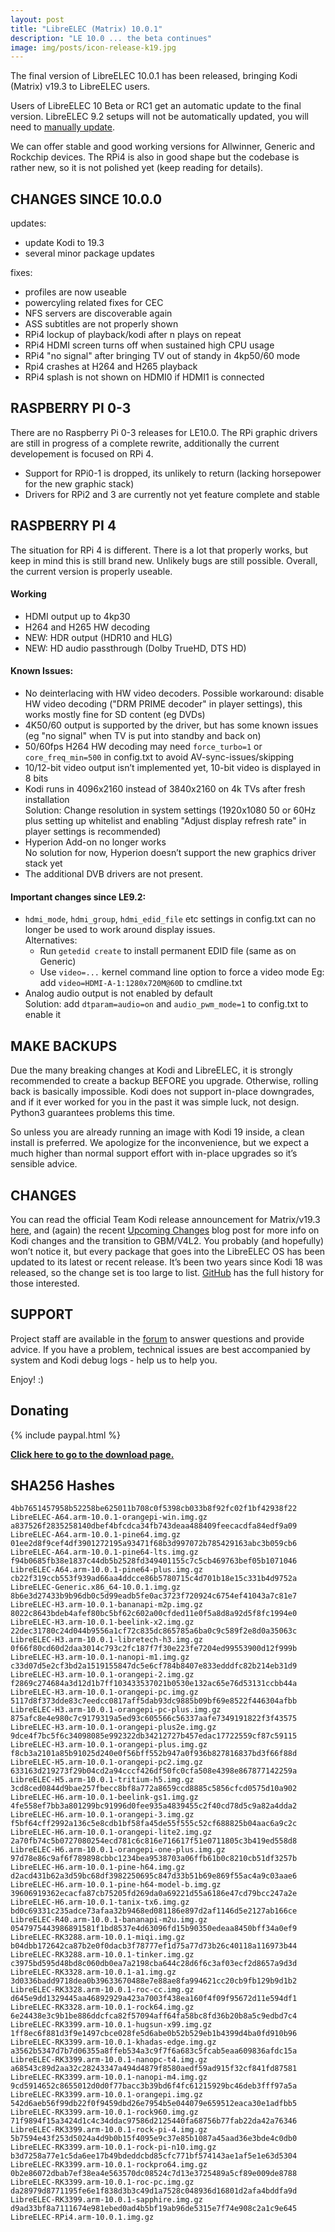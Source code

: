 ```yaml
---
layout: post
title: "LibreELEC (Matrix) 10.0.1"
description: "LE 10.0 ... the beta continues"
image: img/posts/icon-release-k19.jpg
---
```


The final version of LibreELEC 10.0.1 has been released, bringing Kodi (Matrix) v19.3 to LibreELEC users.
  
Users of LibreELEC 10 Beta or RC1 get an automatic update to the final version. LibreELEC 9.2 setups will not be automatically updated, you will need to [manually update](https://wiki.libreelec.tv/support/update).

We can offer stable and good working versions for Allwinner, Generic and Rockchip devices. The RPi4 is also in good shape but the codebase is rather new, so it is not polished yet (keep reading for details).

## CHANGES SINCE 10.0.0

updates:
- update Kodi to 19.3
- several minor package updates

fixes: 
- profiles are now useable
- powercyling related fixes for CEC
- NFS servers are discoverable again
- ASS subtitles are not properly shown
- RPi4 lockup of playback/kodi after n plays on repeat
- RPi4 HDMI screen turns off when sustained high CPU usage
- RPi4 "no signal" after bringing TV out of standy in 4kp50/60 mode
- Rpi4 crashes at H264 and H265 playback 
- RPi4 splash is not shown on HDMI0 if HDMI1 is connected

## RASPBERRY PI 0-3

There are no Raspberry Pi 0-3 releases for LE10.0. The RPi graphic drivers are still in progress of a complete rewrite, additionally the current developement is focused on RPi 4.
- Support for RPi0-1 is dropped, its unlikely to return (lacking horsepower for the new graphic stack)
- Drivers for RPi2 and 3 are currently not yet feature complete and stable

## RASPBERRY PI 4

The situation for RPi 4 is different. There is a lot that properly works, but keep in mind this is still brand new. Unlikely bugs are still possible. 
Overall, the current version is properly useable.

#### Working
- HDMI output up to 4kp30
- H264 and H265 HW decoding
- NEW: HDR output (HDR10 and HLG)
- NEW: HD audio passthrough (Dolby TrueHD, DTS HD)

#### Known Issues:
- No deinterlacing with HW video decoders.
  Possible workaround: disable HW video decoding ("DRM PRIME decoder" in player settings), this works mostly fine for SD content (eg DVDs)
- 4K50/60 output is supported by the driver, but has some known issues (eg "no signal" when TV is put into standby and back on)
- 50/60fps H264 HW decoding may need `force_turbo=1` or `core_freq_min=500` in config.txt to avoid AV-sync-issues/skipping
- 10/12-bit video output isn’t implemented yet, 10-bit video is displayed in 8 bits
- Kodi runs in 4096x2160 instead of 3840x2160 on 4k TVs after fresh installation  
  Solution: Change resolution in system settings (1920x1080 50 or 60Hz plus setting up whitelist and enabling "Adjust display refresh rate" in player settings is recommended)
- Hyperion Add-on no longer works  
  No solution for now, Hyperion doesn’t support the new graphics driver stack yet
- The additional DVB drivers are not present.

#### Important changes since LE9.2:
- `hdmi_mode`, `hdmi_group`, `hdmi_edid_file` etc settings in config.txt can no longer be used to work around display issues.  
  Alternatives:
  - Run `getedid create` to install permanent EDID file (same as on Generic)
  - Use `video=...` kernel command line option to force a video mode
    Eg: add `video=HDMI-A-1:1280x720M@60D` to cmdline.txt
- Analog audio output is not enabled by default  
  Solution: add `dtparam=audio=on` and `audio_pwm_mode=1` to config.txt to enable it

## MAKE BACKUPS

Due the many breaking changes at Kodi and LibreELEC, it is strongly recommended to create a backup BEFORE you upgrade. Otherwise, rolling back is basically impossible. Kodi does not support in-place downgrades, and if it ever worked for you in the past it was simple luck, not design. Python3 guarantees problems this time.

So unless you are already running an image with Kodi 19 inside, a clean install is preferred. We apologize for the inconvenience, but we expect a much higher than normal support effort with in-place upgrades so it’s sensible advice.

## CHANGES

You can read the official Team Kodi release announcement for Matrix/v19.3 [here](https://kodi.tv/article/kodi-matrix-19-3-release), and (again) the recent [Upcoming Changes](https://libreelec.tv/2021/02/14/upcoming-changes/) blog post for more info on Kodi changes and the transition to GBM/V4L2. You probably (and hopefully) won’t notice it, but every package that goes into the LibreELEC OS has been updated to its latest or recent release. It’s been two years since Kodi 18 was released, so the change set is too large to list. [GitHub](https://github.com/LibreELEC/LibreELEC.tv/compare/libreelec-9.2...libreelec-10.0) has the full history for those interested.

## SUPPORT

Project staff are available in the [forum](https://forum.libreelec.tv) to answer questions and provide advice. If you have a problem, technical issues are best accompanied by system and Kodi debug logs - help us to help you.

Enjoy! :)

## Donating

{% include paypal.html %}


[**Click here to go to the download page.**](https://libreelec.tv/downloads/)


## SHA256 Hashes

<style>
  .highlight {
    font-size: 12px;
    line-height: 1.2;
  }
</style>

```
4bb7651457958b52258be625011b708c0f5398cb033b8f92fc02f1bf42938f22  LibreELEC-A64.arm-10.0.1-orangepi-win.img.gz
a837526f2835258140dbef4bfcdca34fb743deaa488409feecacdfa84edf9a09  LibreELEC-A64.arm-10.0.1-pine64.img.gz
01ee2d8f9cef4df3901272195a93471f68b3d997072b785429163abc3b059cb6  LibreELEC-A64.arm-10.0.1-pine64-lts.img.gz
f94b0685fb38e1837c44db5b2528fd349401155c7c5cb469763bef05b1071046  LibreELEC-A64.arm-10.0.1-pine64-plus.img.gz
cb22f319ccb553f939ad66aa4ddcce86b5780715c4d701b18e15c331b4d9752a  LibreELEC-Generic.x86_64-10.0.1.img.gz
8b6e3d27433b9b96db0c5d99eadb5fe0ac3723f720924c6754ef41043a7c81e7  LibreELEC-H3.arm-10.0.1-bananapi-m2p.img.gz
8022c8643bdeb4afef80bc5bf62c602a00cfded11e0f5a8d8a92d5f8fc1994e0  LibreELEC-H3.arm-10.0.1-beelink-x2.img.gz
22dec31780c24d044b9556a1cf72c835dc865785a6ba0c9c589f2e8d0a35063c  LibreELEC-H3.arm-10.0.1-libretech-h3.img.gz
0f66f80cd60d2daa3014c793c2fc187f7f30e223fe7204ed99553900d12f999b  LibreELEC-H3.arm-10.0.1-nanopi-m1.img.gz
c33d07d5e2cf3bd2a1519155847dc5e6cf784b8407e833edddfc82b214eb31d9  LibreELEC-H3.arm-10.0.1-orangepi-2.img.gz
f2869c274684a3d12d1b7ff103433537021b0530e132ac65e76d53131ccbb44a  LibreELEC-H3.arm-10.0.1-orangepi-pc.img.gz
5117d8f373dde83c7eedcc0817aff5dab93dc9885b09bf69e8522f446304afbb  LibreELEC-H3.arm-10.0.1-orangepi-pc-plus.img.gz
875afc8e4e980c7c9179319a5ed93c605566c56337aafe7349191822f3f43575  LibreELEC-H3.arm-10.0.1-orangepi-plus2e.img.gz
9dce4f7bc5f6c34098085e992322db34212727b457edac17722559cf87c59115  LibreELEC-H3.arm-10.0.1-orangepi-plus.img.gz
f8cb3a2101a85b91025d240e0f56bff552b947a0f936b827816837bd3f66f88d  LibreELEC-H5.arm-10.0.1-orangepi-pc2.img.gz
633163d219273f29b04cd2a94cccf426df50fc0cfa508e4398e867877142259a  LibreELEC-H5.arm-10.0.1-tritium-h5.img.gz
3cd8ced0844d9bae257fbecc8bf8a772a8659ccd8885c5856cfcd0575d10a902  LibreELEC-H6.arm-10.0.1-beelink-gs1.img.gz
4fe558ef7bb3a801299bc91996d0fee935a4839455c2f40cd78d5c9a82a4dda2  LibreELEC-H6.arm-10.0.1-orangepi-3.img.gz
f5bf64cff2992a136c5e8cdb1bf58fa45de55f555c52cf688825b04aac6a9c2c  LibreELEC-H6.arm-10.0.1-orangepi-lite2.img.gz
2a70fb74c5b0727080254ecd781c6c816e716617f51e0711805c3b419ed558d8  LibreELEC-H6.arm-10.0.1-orangepi-one-plus.img.gz
97d78e86c9af6f789898cbbc1234bea9538703a06ffb61b0c8210cb51df3257b  LibreELEC-H6.arm-10.0.1-pine-h64.img.gz
d2acd431b62a3d59bc68df3982250695c847d33b51b69e869f55ac4a9c03aae6  LibreELEC-H6.arm-10.0.1-pine-h64-model-b.img.gz
39606919362ecacfa87cb75205fd269da0a69221d55a6186e47cd79bcc247a2e  LibreELEC-H6.arm-10.0.1-tanix-tx6.img.gz
bd0c69331c235adce73afaa32b9468ed081186e897d2af1146d5e2127ab166ce  LibreELEC-R40.arm-10.0.1-bananapi-m2u.img.gz
0547975443986891581f1bd8537e4d63096fd15b90350edeaa8450bff34a0ef9  LibreELEC-RK3288.arm-10.0.1-miqi.img.gz
b04dbb172642ca87b2e0f0dacb3f78777ef1d75a77d73b26c40118a116973b44  LibreELEC-RK3288.arm-10.0.1-tinker.img.gz
c3975bd595d48bd8c060db0ea7a2198cba644c28d6f6c3af03ecf2d8657a9d3d  LibreELEC-RK3328.arm-10.0.1-a1.img.gz
3d0336badd9718dea0b39633670488e7e88ae8fa994621cc20cb9fb129b9d1b2  LibreELEC-RK3328.arm-10.0.1-roc-cc.img.gz
d645e9dd1329445aa46892929a423a7003f438ea160f4f09f95672d11e594df1  LibreELEC-RK3328.arm-10.0.1-rock64.img.gz
6e24438e3c9b1be886ddcfca82f57094aff64fa58bc8fd36b20b8a5c9edbd7c4  LibreELEC-RK3399.arm-10.0.1-hugsun-x99.img.gz
1ff8ec6f881d3f9e1497cbce028fe5d6abe0b52b529eb1b4399d4ba0fd910b96  LibreELEC-RK3399.arm-10.0.1-khadas-edge.img.gz
a3562b5347d7b7d06355a8ffeb534a3c9f7f6a683c5fcab5eaa609836afdc15a  LibreELEC-RK3399.arm-10.0.1-nanopc-t4.img.gz
a68543c89d2aa32c28243347a494d4879f8580aedf59ad915f32cf841fd87581  LibreELEC-RK3399.arm-10.0.1-nanopi-m4.img.gz
9cd5914652c8655012d0d0f77bacc3b39bd6f4fc61215929bc46deb3fff97a5a  LibreELEC-RK3399.arm-10.0.1-orangepi.img.gz
542d6aeb56f99db22f0f9459dbd26e7954b5e044079e659512eaca30e1adfbb5  LibreELEC-RK3399.arm-10.0.1-rock960.img.gz
71f9894f15a3424d1c4c34ddac97586d2125440fa68756b77fab22da42a76346  LibreELEC-RK3399.arm-10.0.1-rock-pi-4.img.gz
5b7594e43f253d5024a4d9b0b15f4095e9c37e85b1087a45aad36e3bde4c0db0  LibreELEC-RK3399.arm-10.0.1-rock-pi-n10.img.gz
b3d7258a77e1c5da6ee17b49bdeddcbd85cfc771bf574143ae1af5e1e63d5304  LibreELEC-RK3399.arm-10.0.1-rockpro64.img.gz
0b2e86072dbab7ef38ea4e563570dc08524c7d13e3725489a5cf89e009de8788  LibreELEC-RK3399.arm-10.0.1-roc-pc.img.gz
da28979d8771195fe6e1f838d3b3c49d1a7528c048936d16801d2afa4bddfa9d  LibreELEC-RK3399.arm-10.0.1-sapphire.img.gz
d9ad33bf8a7111674e981ebed0ad4b5bf19ab96de5315e7f74e908c2a1c9e645  LibreELEC-RPi4.arm-10.0.1.img.gz
```
